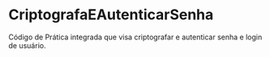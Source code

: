 # CriptografaEAutenticarSenha
Código de Prática integrada que visa criptografar e autenticar senha e login de usuário.
